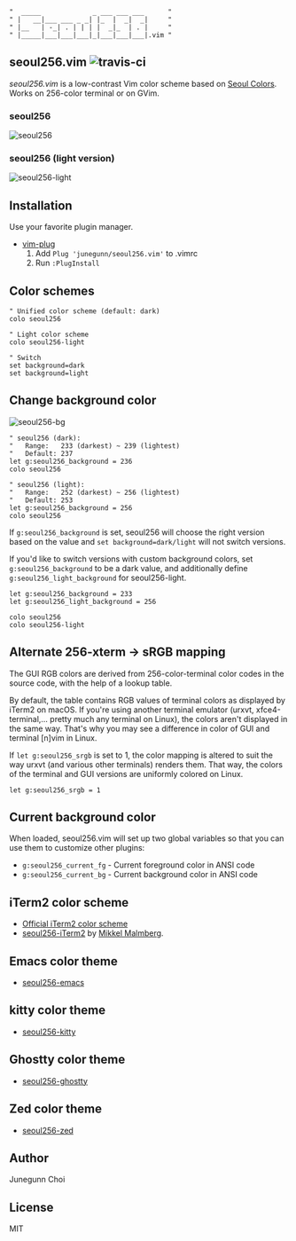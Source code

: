 ```
"  _____             _ ___ ___ ___      "
" |   __|___ ___ _ _| |_  |  _|  _|     "
" |__   | -_| . | | | |  _|_  | . |     "
" |_____|___|___|___|_|___|___|___|.vim "
```

seoul256.vim ![travis-ci](https://travis-ci.org/junegunn/seoul256.vim.svg?branch=master)
------------

*seoul256.vim* is a low-contrast Vim color scheme based on [Seoul Colors](https://www.seoul.go.kr/seoul/color.do).
Works on 256-color terminal or on GVim.

### seoul256

![seoul256](https://raw.github.com/junegunn/i/master/seoul256.png)

### seoul256 (light version)

![seoul256-light](https://raw.github.com/junegunn/i/master/seoul256-light.png)

Installation
------------

Use your favorite plugin manager.

- [vim-plug](https://github.com/junegunn/vim-plug)
  1. Add `Plug 'junegunn/seoul256.vim'` to .vimrc
  2. Run `:PlugInstall`

Color schemes
-------------

```vim
" Unified color scheme (default: dark)
colo seoul256

" Light color scheme
colo seoul256-light

" Switch
set background=dark
set background=light
```

Change background color
-----------------------

![seoul256-bg](https://raw.github.com/junegunn/i/master/seoul256-bg.png)

```vim
" seoul256 (dark):
"   Range:   233 (darkest) ~ 239 (lightest)
"   Default: 237
let g:seoul256_background = 236
colo seoul256

" seoul256 (light):
"   Range:   252 (darkest) ~ 256 (lightest)
"   Default: 253
let g:seoul256_background = 256
colo seoul256
```

If `g:seoul256_background` is set, seoul256 will choose the right version based
on the value and `set background=dark/light` will not switch versions.

If you'd like to switch versions with custom background colors, set
`g:seoul256_background` to be a dark value, and additionally define
`g:seoul256_light_background` for seoul256-light.

```vim
let g:seoul256_background = 233
let g:seoul256_light_background = 256

colo seoul256
colo seoul256-light
```

Alternate 256-xterm -> sRGB mapping
-------------------------------------

The GUI RGB colors are derived from 256-color-terminal color codes in the
source code, with the help of a lookup table.

By default, the table contains RGB values of terminal colors as displayed by
iTerm2 on macOS. If you're using another terminal emulator (urxvt,
xfce4-terminal,... pretty much any terminal on Linux), the colors aren't
displayed in the same way. That's why you may see a difference in color of GUI
and terminal [n]vim in Linux.

If `let g:seoul256_srgb` is set to 1, the color mapping is altered
to suit the way urxvt (and various other terminals) renders them. That way, the
colors of the terminal and GUI versions are uniformly colored on Linux.

```vim
let g:seoul256_srgb = 1
```

Current background color
------------------------

When loaded, seoul256.vim will set up two global variables so that you can use
them to customize other plugins:

- `g:seoul256_current_fg` - Current foreground color in ANSI code
- `g:seoul256_current_bg` - Current background color in ANSI code

iTerm2 color scheme
-------------------

- [Official iTerm2 color scheme](iterm2)
- [seoul256-iTerm2](https://github.com/mikker/seoul256-iTerm2) by
[Mikkel Malmberg](https://github.com/mikker).

Emacs color theme
-----------------

- [seoul256-emacs](https://github.com/anandpiyer/seoul256-emacs)

kitty color theme
-----------------

- [seoul256-kitty](https://github.com/guilhermedeandrade/seoul256-kitty)

Ghostty color theme
-------------------

- [seoul256-ghostty](https://github.com/jcmorrow/seoul256-ghostty)

Zed color theme
---------------

- [seoul256-zed](https://github.com/jcmorrow/seoul256-zed)

Author
------

Junegunn Choi

License
-------

MIT
